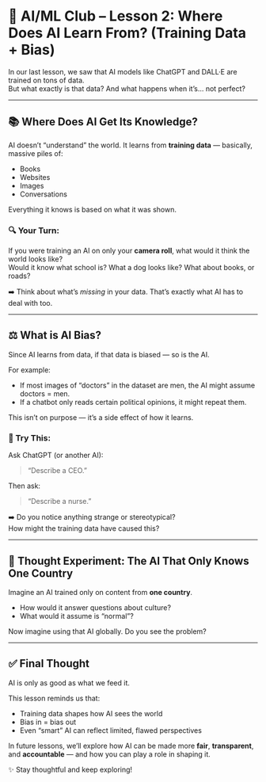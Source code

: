 # 🧠 AI/ML Club – Lesson 2: Where Does AI Learn From? (Training Data + Bias)

In our last lesson, we saw that AI models like ChatGPT and DALL·E are trained on tons of data.  
But what exactly is that data? And what happens when it’s... not perfect?

---

## 📚 Where Does AI Get Its Knowledge?

AI doesn’t “understand” the world. It learns from **training data** — basically, massive piles of:
- Books
- Websites
- Images
- Conversations

Everything it knows is based on what it was shown.

### 🔍 Your Turn:
If you were training an AI on only your **camera roll**, what would it think the world looks like?  
Would it know what school is? What a dog looks like? What about books, or roads?

➡️ Think about what’s *missing* in your data. That’s exactly what AI has to deal with too.

---

## ⚖️ What is AI Bias?

Since AI learns from data, if that data is biased — so is the AI.

For example:
- If most images of “doctors” in the dataset are men, the AI might assume doctors = men.
- If a chatbot only reads certain political opinions, it might repeat them.

This isn’t on purpose — it’s a side effect of how it learns.

### 🤔 Try This:
Ask ChatGPT (or another AI):
> “Describe a CEO.”

Then ask:
> “Describe a nurse.”

➡️ Do you notice anything strange or stereotypical?  
How might the training data have caused this?

---

## 🧩 Thought Experiment: The AI That Only Knows One Country

Imagine an AI trained only on content from **one country**.  
- How would it answer questions about culture?
- What would it assume is “normal”?

Now imagine using that AI globally. Do you see the problem?

---

## ✅ Final Thought

AI is only as good as what we feed it.

This lesson reminds us that:
- Training data shapes how AI sees the world
- Bias in = bias out
- Even “smart” AI can reflect limited, flawed perspectives

In future lessons, we’ll explore how AI can be made more **fair**, **transparent**, and **accountable** — and how you can play a role in shaping it.

✨ Stay thoughtful and keep exploring!
